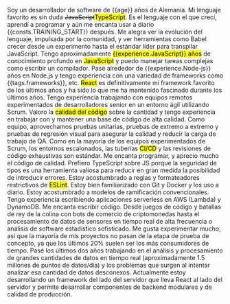 Soy un desarrollador de software de {{age}} años de Alemania.
Mi lenguaje favorito es sin duda <del>JavaScript</del><mark>TypeScript</mark>. Es el lenguaje con el que crecí, aprendí a programar y aún me encanta usar a diario {{consts.TRAINING_START}} después.
Me alegra ver la evolución del lenguaje, impulsada por la comunidad, y ver herramientas como Babel crecer desde un experimento hasta el estándar líder para transpilar JavaScript.
Tengo aproximadamente <mark>{{experience.JavaScript}} años</mark> de conocimiento profundo en <mark>JavaScript</mark> y puedo manejar tareas complejas como escribir un compilador.
Pasé alrededor de {{experience.Node-js}} años en Node.js y tengo experiencia con una variedad de frameworks como {{tags.frameworks}}, etc.
<mark>React</mark> es definitivamente mi framework favorito de los últimos años y ha sido lo que me ha mantenido fascinado durante los últimos años.
Tengo experiencia trabajando con equipos remotos experimentados de desarrolladores senior en un entorno ágil utilizando Scrum.
Valoro la <mark>calidad del código</mark> sobre la cantidad y tengo experiencia en trabajar con y mantener una base de código de alta calidad.
Como equipo, aprovechamos pruebas unitarias, pruebas de extremo a extremo y pruebas de regresión visual para asegurar la calidad y reducir la carga de trabajo de QA. Como en la mayoría de los equipos experimentados de Scrum, los entornos escalonados, las tuberías <mark>CI/CD</mark> y las revisiones de código exhaustivas son estándar.
Me encanta programar, y aprecio mucho el código de calidad. Prefiero TypeScript sobre JS porque la seguridad de tipos es una herramienta valiosa para reducir en gran medida la posibilidad de introducir errores.
Estoy acostumbrado a reglas y formateadores restrictivos de <mark>ESLint</mark>.
Estoy bien familiarizado con Git y Docker y los uso a diario. Estoy acostumbrado a modelos de ramificación convencionales.
Tengo experiencia escribiendo aplicaciones serverless en AWS (Lambda) y DynamoDB.
Me encanta escribir código. Desde juegos de código y batallas de rey de la colina con bots de comercio de criptomonedas hasta el procesamiento de datos de sensores en tiempo real de alta frecuencia o análisis de software estadístico sofisticado.
Me gusta experimentar mucho, así que la mayoría de mis proyectos no pasan de la etapa de prueba de concepto, ya que los últimos 20% suelen ser los más consumidores de tiempo.
Pasé los últimos dos años trabajando en el análisis y procesamiento de grandes cantidades de datos en tiempo real (aproximadamente 1.5 millones de puntos de datos/día) y los problemas que surgen al intentar analizar esa cantidad de datos desconexos.
Actualmente estoy desarrollando un framework del lado del servidor que lleva React al lado del servidor y permite desarrollar componentes de backend modulares y de calidad de producción.
